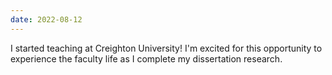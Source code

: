 ```yaml
---
date: 2022-08-12
---
```


I started teaching at Creighton University! I'm excited for this opportunity to experience the faculty life as I complete my dissertation research.
